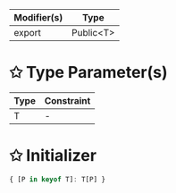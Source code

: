 | Modifier(s)                            | Type                     |
|----------------------------------------|--------------------------|
| export | Public&lt;T&gt; |

# &#10025; Type Parameter(s)

| Type | Constraint |
| ---- | ---------- |
| T    | -          |

# &#10025; Initializer

```ts
{ [P in keyof T]: T[P] }
```